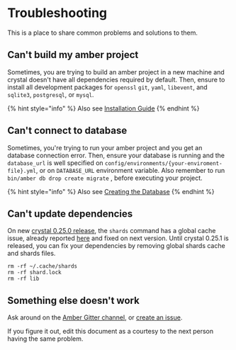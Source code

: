 # Troubleshooting

This is a place to share common problems and solutions to them.

## Can't build my amber project

Sometimes, you are trying to build an amber project in a new machine and crystal doesn't have all dependencies required by default. Then, ensure to install all development packages for `openssl` `git`, `yaml`, `libevent`, and `sqlite3`, `postgresql`, or `mysql`.

{% hint style="info" %}
Also see [Installation Guide](guides/installation.md)
{% endhint %}

## Can't connect to database

Sometimes, you're trying to run your amber project and you get an database connection error. Then, ensure your database is running and the `database_url` is well specified on `config/environments/{your-enviroment-file}.yml`, or on `DATABASE_URL` environment variable. Also remember to run `bin/amber db drop create migrate` , before executing your project.

{% hint style="info" %}
Also see [Creating the Database](guides/create-new-app.md#creating-the-database)
{% endhint %}

## Can't update dependencies

On new [crystal 0.25.0 release](https://crystal-lang.org/2018/06/15/crystal-0.25.0-released.html), the `shards` command has a global cache issue, already reported [here](https://github.com/crystal-lang/shards/issues/211) and fixed on next version. Until crystal 0.25.1 is released, you can fix your dependencies by removing global shards cache and shards files.

```text
rm -rf ~/.cache/shards
rm -rf shard.lock
rm -rf lib
```

## Something else doesn't work

Ask around on the [Amber Gitter channel](https://gitter.im/amberframework/amber), or [create an issue](https://github.com/amberframework/amber/issues).

If you figure it out, edit this document as a courtesy to the next person having the same problem.

